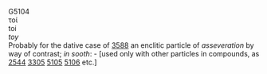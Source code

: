 <body>
  <p>G5104<br>  τοί  <br> toi  <br><i>toy </i><br>Probably for the dative case of <a href="g3588.htm">3588</a>  an enclitic particle of <i>asseveration</i> by way of contrast; <i>in</i> <i>sooth</i>: - [used only with other particles in compounds, as <a href="g2544.htm">2544</a>  <a href="g3305.htm">3305</a>  <a href="g5105.htm">5105</a>  <a href="g5106.htm">5106</a>  etc.]<br></p>
 </body>